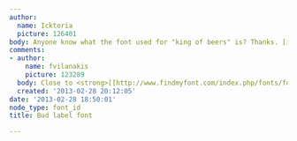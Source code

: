 ```yaml
---
author:
  name: Icktoria
  picture: 126401
body: Anyone know what the font used for "king of beers" is? Thanks. [img:sites/default/files/old-images/KINGOFBEERS_5051.jpg]
comments:
- author:
    name: fvilanakis
    picture: 123289
  body: Close to <strong>[[http://www.findmyfont.com/index.php/fonts/font-preview?fset=Bitstream&ffam=Clarendon%20BT%20-%20Roman&fid=965a79b5c3b73cd8b9ce73be4bac0feb&fstyle=i&fsize=60&text=KING%20OF%20BEERS&fit=1|Clarendon]]</strong>
  created: '2013-02-28 20:12:05'
date: '2013-02-28 18:50:01'
node_type: font_id
title: Bud label font

---
```

